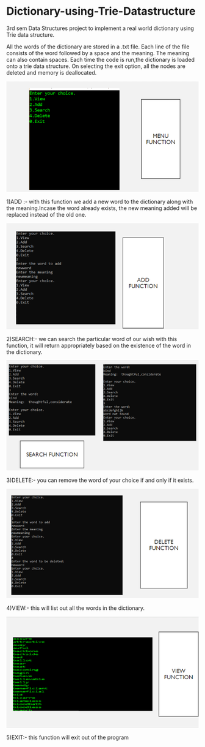 # Dictionary-using-Trie-Datastructure
3rd sem Data Structures project to implement a real world dictionary using Trie data structure.

All the words of the dictionary are stored in a .txt file. Each line of the file consists of the word followed by a space and the meaning. The meaning can also contain spaces. Each time the code is run,the dictionary is loaded onto a trie data structure. On selecting the exit option, all the nodes are deleted and memory is deallocated.

<img src="https://github.com/Ajitesh27/Dictionary-using-Trie-Datastructure/blob/master/src/images/menu.png"/>

1)ADD :- with this function we add a new word to the
dictionary along with the meaning.Incase the word
already exists, the new meaning added will be replaced
instead of the old one.

<img src="https://github.com/Ajitesh27/Dictionary-using-Trie-Datastructure/blob/master/src/images/add.png"/>

2)SEARCH:- we can search the particular word of our
wish with this function, it will return appropriately based on
the existence of the word in the dictionary.

<img src="https://github.com/Ajitesh27/Dictionary-using-Trie-Datastructure/blob/master/src/images/search.png"/>

3)DELETE:- you can remove the word of your choice if and only if it exists.

<img src="https://github.com/Ajitesh27/Dictionary-using-Trie-Datastructure/blob/master/src/images/delete.png"/>

4)VIEW:- this will list out all the words in the dictionary.

<img src="https://github.com/Ajitesh27/Dictionary-using-Trie-Datastructure/blob/master/src/images/view.png"/>

5)EXIT:- this function will exit out of the program
